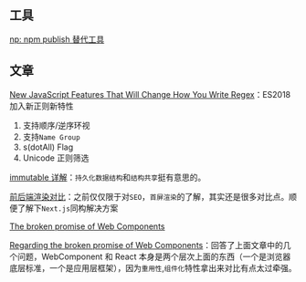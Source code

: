 ## 工具

[np: npm publish 替代工具](https://github.com/sindresorhus/np)

## 文章

[New JavaScript Features That Will Change How You Write Regex](https://www.smashingmagazine.com/2019/02/regexp-features-regular-expressions/#lookbehind-assertions)：ES2018 加入新正则新特性

1. 支持顺序/逆序环视
2. 支持`Name Group`
3. s(dotAll) Flag
4. Unicode 正则筛选

[immutable 详解](https://github.com/camsong/blog/issues/3)：`持久化数据结构`和`结构共享`挺有意思的。

[前后端渲染对比](https://medium.freecodecamp.org/heres-why-client-side-rendering-won-46a349fadb52)：之前仅仅限于对`SEO`，`首屏渲染`的了解，其实还是很多对比点。顺便了解下`Next.js`同构解决方案

[The broken promise of Web Components](https://dmitriid.com/blog/2017/03/the-broken-promise-of-web-components/)

[Regarding the broken promise of Web Components](https://robdodson.me/regarding-the-broken-promise-of-web-components/)：回答了上面文章中的几个问题，WebComponent 和 React 本身是两个层次上面的东西（一个是浏览器底层标准，一个是应用层框架），因为`重用性`,`组件化`特性拿出来对比有点太过牵强。
